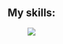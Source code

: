 <h2 style="text-align: center">My skills:</h2>

<p align="center">
  <a href="https://skillicons.dev">
    <img src="https://skillicons.dev/icons?i=git,github,html,css,js,pug&perline3" />
  </a>
</p>
